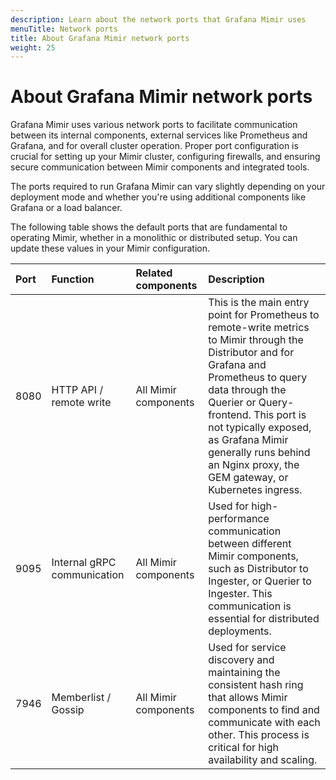 ```yaml
---
description: Learn about the network ports that Grafana Mimir uses
menuTitle: Network ports
title: About Grafana Mimir network ports
weight: 25
---
```



# About Grafana Mimir network ports

Grafana Mimir uses various network ports to facilitate communication between its internal components, external services like Prometheus and Grafana, and for overall cluster operation. Proper port configuration is crucial for setting up your Mimir cluster, configuring firewalls, and ensuring secure communication between Mimir components and integrated tools.

The ports required to run Grafana Mimir can vary slightly depending on your deployment mode and whether you're using additional components like Grafana or a load balancer.

The following table shows the default ports that are fundamental to operating Mimir, whether in a monolithic or distributed setup. You can update these values in your Mimir configuration.

| Port | Function                    | Related components   | Description                                                                                                                                                                                                                                                                                                                 |
| :--- | :-------------------------- | :------------------- | :-------------------------------------------------------------------------------------------------------------------------------------------------------------------------------------------------------------------------------------------------------------------------------------------------------------------------- |
| 8080 | HTTP API / remote write     | All Mimir components | This is the main entry point for Prometheus to remote-write metrics to Mimir through the Distributor and for Grafana and Prometheus to query data through the Querier or Query-frontend. This port is not typically exposed, as Grafana Mimir generally runs behind an Nginx proxy, the GEM gateway, or Kubernetes ingress. |
| 9095 | Internal gRPC communication | All Mimir components | Used for high-performance communication between different Mimir components, such as Distributor to Ingester, or Querier to Ingester. This communication is essential for distributed deployments.                                                                                                                           |
| 7946 | Memberlist / Gossip         | All Mimir components | Used for service discovery and maintaining the consistent hash ring that allows Mimir components to find and communicate with each other. This process is critical for high availability and scaling.                                                                                                                       |
